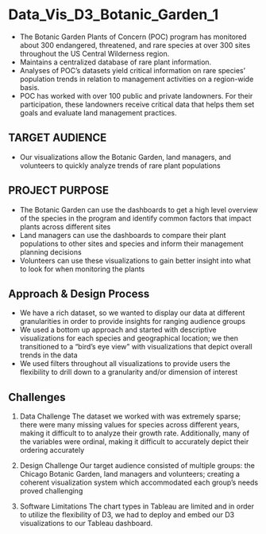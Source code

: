 # Data_Vis_D3_Botanic_Garden_1
* The Botanic Garden Plants of Concern (POC) program has monitored about 300 endangered, threatened, and rare species at over 300 sites throughout the US Central Wilderness region.
* Maintains a centralized database of rare plant information.
* Analyses of POC’s datasets yield critical information on rare species’ population trends in relation to management activities on a region-wide basis.
* POC has worked with over 100 public and private landowners. For their participation, these landowners receive critical data that helps them set goals and evaluate land management practices.

TARGET AUDIENCE
--------------
* Our visualizations allow the Botanic Garden, land managers, and volunteers to quickly analyze trends of rare plant populations 

PROJECT PURPOSE
--------------
* The Botanic Garden can use the dashboards to get a high level overview of the species in the program and identify common factors that impact plants across different sites
* Land managers can use the dashboards to compare their plant populations to other sites and species and inform their management planning decisions
* Volunteers can use these visualizations to gain better insight into what to look for when monitoring the plants

Approach & Design Process
--------------
* We have a rich dataset, so we wanted to display our data at different granularities in order to provide insights for ranging audience groups
* We used a bottom up approach and started with descriptive visualizations for each species and geographical location; we then transitioned to a “bird’s eye view” with visualizations that depict overall trends in the data
* We used filters throughout all visualizations to provide users the flexibility to drill down to a granularity and/or dimension of interest

Challenges
--------------
1. Data Challenge
The dataset we worked with was extremely sparse; there were many missing values for species across different years, making it difficult to to analyze their growth rate. Additionally, many of the variables were ordinal, making it difficult to accurately depict their ordering accurately

2. Design Challenge
Our target audience consisted of multiple groups: the Chicago Botanic Garden, land managers and volunteers; creating a coherent visualization system which accommodated each group’s needs proved challenging

3. Software Limitations
The chart types in Tableau are limited and in order to utilize the flexibility of D3, we had to deploy and embed our D3 visualizations to our Tableau dashboard.






